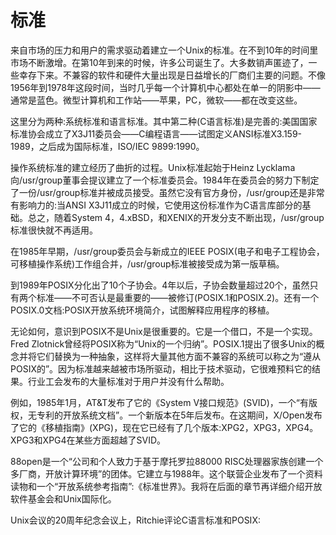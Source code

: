 # 标准

来自市场的压力和用户的需求驱动着建立一个Unix的标准。在不到10年的时间里市场不断激增。在第10年到来的时候，许多公司诞生了。大多数销声匿迹了，一些幸存下来。不兼容的软件和硬件大量出现是日益增长的厂商们主要的问题。不像1956年到1978年这段时间，当时几乎每一个计算机中心都处在单一的阴影中——通常是蓝色。微型计算机和工作站——苹果，PC，微软——都在改变这些。

这里分为两种:系统标准和语言标准。其中第二种(C语言标准)是完善的:美国国家标准协会成立了X3J11委员会——C编程语言——试图定义ANSI标准X3.159-1989，之后成为国际标准，ISO/IEC 9899:1990。

操作系统标准的建立经历了曲折的过程。Unix标准起始于Heinz Lycklama向/usr/group董事会提议建立了一个标准委员会。1984年在委员会的努力下制定了一份/usr/group标准并被成员接受。虽然它没有官方身份，/usr/group还是非常有影响力的:当ANSI X3J11成立的时候，它使用这份标准作为C语言库部分的基础。总之，随着System 4，4.xBSD，和XENIX的开发分支不断出现，/usr/group标准很快就不再适用。

在1985年早期，/usr/group委员会与新成立的IEEE POSIX(电子和电子工程协会，可移植操作系统)工作组合并，/usr/group标准被接受成为第一版草稿。

到1989年POSIX分化出了10个子协会。4年以后，子协会数量超过20个，虽然只有两个标准——不可否认是最重要的——被修订(POSIX.1和POSIX.2)。还有一个POSIX.0文档:POSIX开放系统环境简介，试图解释应用程序的移植。

无论如何，意识到POSIX不是Unix是很重要的。它是一个借口，不是一个实现。Fred Zlotnick曾经将POSIX称为“Unix的一个归纳”。POSIX.1提出了很多Unix的概念并将它们替换为一种抽象，这样将大量其他方面不兼容的系统可以称之为“遵从POSIX的”。因为标准越来越被市场所驱动，相比于技术驱动，它很难预料它的结果。行业工会发布的大量标准对于用户并没有什么帮助。

例如，1985年1月，AT&T发布了它的《System V接口规范》(SVID)，一个“有版权，无专利的开放系统文档”。一个新版本在5年后发布。在这期间，X/Open发布了它的《移植指南》(XPG)，现在它已经有了几个版本:XPG2，XPG3，XPG4。XPG3和XPG4在某些方面超越了SVID。

88open是一个“公司和个人致力于基于摩托罗拉88000 RISC处理器家族创建一个多厂商，开放计算环境”的团体。它建立与1988年。这个联营企业发布了一个资料读物和一个“开放系统参考指南”:《标准世界》。我将在后面的章节再详细介绍开放软件基金会和Unix国际化。

Unix会议的20周年纪念会议上，Ritchie评论C语言标准和POSIX:

> 
